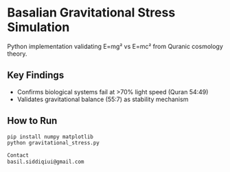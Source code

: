 # Basalian Gravitational Stress Simulation
Python implementation validating E=mg² vs E=mc² from Quranic cosmology theory.

## Key Findings
- Confirms biological systems fail at >70% light speed (Quran 54:49)
- Validates gravitational balance (55:7) as stability mechanism

## How to Run
```bash
pip install numpy matplotlib
python gravitational_stress.py

Contact 
basil.siddiqiui@gmail.com

